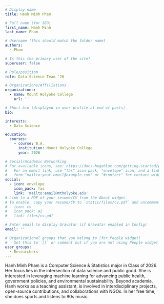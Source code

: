 ```yaml
---
# Display name
title: Hanh Minh Pham

# Full name (for SEO)
first_name: Hanh Minh 
last_name: Pham

# Username (this should match the folder name)
authors:
  - Pham

# Is this the primary user of the site?
superuser: false

# Role/position
role: Data Science Team '26

# Organizations/Affiliations
organizations:
  - name: Mount Holyoke College
    url: ''

# Short bio (displayed in user profile at end of posts)
bio: 

interests:
  - Data Science

education:
  courses:
    - course: B.A. 
      institution: Mount Holyoke College
      year: 2026

# Social/Academic Networking
# For available icons, see: https://docs.hugoblox.com/getting-started/page-builder/#icons
#   For an email link, use "fas" icon pack, "envelope" icon, and a link in the
#   form "mailto:your-email@example.com" or "#contact" for contact widget.
social:
  - icon: envelope
    icon_pack: fas
    link: 'mailto:email@mtholyoke.edu'
# Link to a PDF of your resume/CV from the About widget.
# To enable, copy your resume/CV to `static/files/cv.pdf` and uncomment the lines below.
# - icon: cv
#   icon_pack: ai
#   link: files/cv.pdf

# Enter email to display Gravatar (if Gravatar enabled in Config)
email: ''

# Organizational groups that you belong to (for People widget)
#   Set this to `[]` or comment out if you are not using People widget.
user_groups:
  - Researchers
---
```


Hanh Minh Pham is a Computer Science & Statistics major in Class of 2026. Her focus lies in the intersection of data science and public good. She is interested in leveraging machine learning for advancing public health, government policies, and environmental sustainability. Beyond academia, Hanh works as a teaching assistant, is involved in interdisciplinary projects, open-source contributions, and collaborations with NGOs. In her free time, she does sports and listens to 80s music.